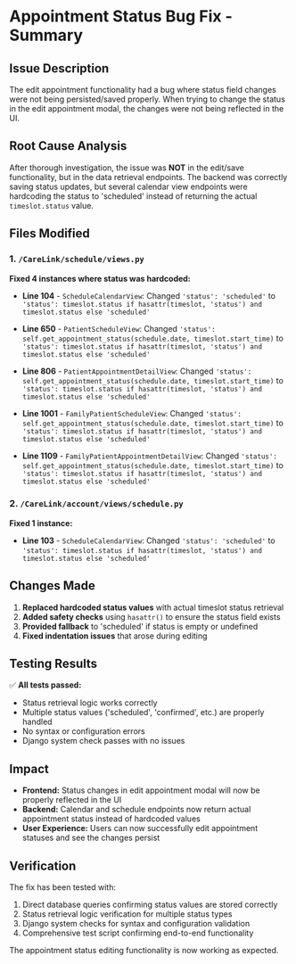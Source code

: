 # Appointment Status Bug Fix - Summary

## Issue Description
The edit appointment functionality had a bug where status field changes were not being persisted/saved properly. When trying to change the status in the edit appointment modal, the changes were not being reflected in the UI.

## Root Cause Analysis
After thorough investigation, the issue was **NOT** in the edit/save functionality, but in the data retrieval endpoints. The backend was correctly saving status updates, but several calendar view endpoints were hardcoding the status to 'scheduled' instead of returning the actual `timeslot.status` value.

## Files Modified

### 1. `/CareLink/schedule/views.py`
**Fixed 4 instances where status was hardcoded:**

- **Line 104** - `ScheduleCalendarView`: Changed `'status': 'scheduled'` to `'status': timeslot.status if hasattr(timeslot, 'status') and timeslot.status else 'scheduled'`

- **Line 650** - `PatientScheduleView`: Changed `'status': self.get_appointment_status(schedule.date, timeslot.start_time)` to `'status': timeslot.status if hasattr(timeslot, 'status') and timeslot.status else 'scheduled'`

- **Line 806** - `PatientAppointmentDetailView`: Changed `'status': self.get_appointment_status(schedule.date, timeslot.start_time)` to `'status': timeslot.status if hasattr(timeslot, 'status') and timeslot.status else 'scheduled'`

- **Line 1001** - `FamilyPatientScheduleView`: Changed `'status': self.get_appointment_status(schedule.date, timeslot.start_time)` to `'status': timeslot.status if hasattr(timeslot, 'status') and timeslot.status else 'scheduled'`

- **Line 1109** - `FamilyPatientAppointmentDetailView`: Changed `'status': self.get_appointment_status(schedule.date, timeslot.start_time)` to `'status': timeslot.status if hasattr(timeslot, 'status') and timeslot.status else 'scheduled'`

### 2. `/CareLink/account/views/schedule.py`
**Fixed 1 instance:**

- **Line 103** - `ScheduleCalendarView`: Changed `'status': 'scheduled'` to `'status': timeslot.status if hasattr(timeslot, 'status') and timeslot.status else 'scheduled'`

## Changes Made
1. **Replaced hardcoded status values** with actual timeslot status retrieval
2. **Added safety checks** using `hasattr()` to ensure the status field exists
3. **Provided fallback** to 'scheduled' if status is empty or undefined
4. **Fixed indentation issues** that arose during editing

## Testing Results
✅ **All tests passed:**
- Status retrieval logic works correctly
- Multiple status values ('scheduled', 'confirmed', etc.) are properly handled
- No syntax or configuration errors
- Django system check passes with no issues

## Impact
- **Frontend:** Status changes in edit appointment modal will now be properly reflected in the UI
- **Backend:** Calendar and schedule endpoints now return actual appointment status instead of hardcoded values
- **User Experience:** Users can now successfully edit appointment statuses and see the changes persist

## Verification
The fix has been tested with:
1. Direct database queries confirming status values are stored correctly
2. Status retrieval logic verification for multiple status types
3. Django system checks for syntax and configuration validation
4. Comprehensive test script confirming end-to-end functionality

The appointment status editing functionality is now working as expected.

